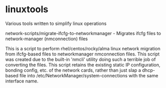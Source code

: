 # linuxtools
Various tools written to simplify linux operations

network-scripts/migrate-ifcfg-to-networkmanager - Migrates ifcfg files to network-manager (nmconnection) files

This is a script to perform rhel/centos/rocky/alma linux network migration from ifcfg-based files to networkmanager nmconnection files.
This script was created due to the built-in 'nmcli' utility doing such a terrible job of converting the files.
This script retains the existing static IP configuration, bonding config, etc. of the network cards, rather than just slap a dhcp-based file into /etc/NetworkManager/system-connections with the same interface name. 
